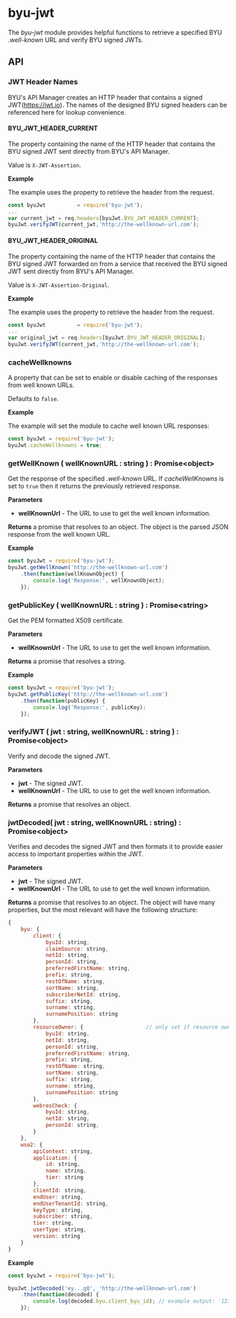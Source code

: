 # byu-jwt
The *byu-jwt* module provides helpful functions to retrieve a specified BYU *.well-known* URL and verify BYU signed JWTs.

## API

### JWT Header Names
BYU's API Manager creates an HTTP header that contains a signed JWT(https://jwt.io). The names of the designed BYU signed headers can be referenced here for lookup convenience.
#### BYU_JWT_HEADER_CURRENT
The property containing the name of the HTTP header that contains the BYU signed JWT sent directly from BYU's API Manager.

Value is `X-JWT-Assertion`.

**Example**

The example uses the property to retrieve the header from the request.

```js
const byuJwt          = require('byu-jwt');
...
var current_jwt = req.headers[byuJwt.BYU_JWT_HEADER_CURRENT];
byuJwt.verifyJWT(current_jwt,'http://the-wellknown-url.com');
```

#### BYU_JWT_HEADER_ORIGINAL
The property containing the name of the HTTP header that contains the BYU signed JWT forwarded on from a service that received the BYU signed JWT sent directly from BYU's API Manager.

Value is `X-JWT-Assertion-Original`.

**Example**

The example uses the property to retrieve the header from the request.

```js
const byuJwt          = require('byu-jwt');
...
var original_jwt = req.headers[byuJwt.BYU_JWT_HEADER_ORIGINAL];
byuJwt.verifyJWT(current_jwt,'http://the-wellknown-url.com');
```

### cacheWellknowns

A property that can be set to enable or disable caching of the responses from well known URLs.

Defaults to `false`.

**Example**

The example will set the module to cache well known URL responses:

```js
const byuJwt = require('byu-jwt');
byuJwt.cacheWellknowns = true;
```

### getWellKnown ( wellKnownURL : string ) : Promise\<object\>

Get the response of the specified *.well-known* URL. If *cacheWellKnowns* is set to `true` then it returns the previously retrieved response.

**Parameters**

- **wellKnownUrl** - The URL to use to get the well known information.

**Returns** a promise that resolves to an object. The object is the parsed JSON response from the well known URL.

**Example**

```js
const byuJwt = require('byu-jwt');
byuJwt.getWellKnown('http://the-wellknown-url.com')
    .then(function(wellKnownObject) {
        console.log('Response:', wellKnownObject);
    });
```

### getPublicKey ( wellKnownURL : string ) : Promise\<string\>

Get the PEM formatted X509 certificate.

**Parameters**

- **wellKnownUrl** - The URL to use to get the well known information.

**Returns** a promise that resolves a string.

**Example**

```js
const byuJwt = require('byu-jwt');
byuJwt.getPublicKey('http://the-wellknown-url.com')
    .then(function(publicKey) {
        console.log('Response:', publicKey);
    });
```

### verifyJWT ( jwt : string, wellKnownURL : string ) : Promise\<object\>

Verify and decode the signed JWT.

**Parameters**

- **jwt** - The signed JWT.
- **wellKnownUrl** - The URL to use to get the well known information.

**Returns** a promise that resolves an object.

### jwtDecoded( jwt : string, wellKnownURL : string) : Promise\<object\>

Verifies and decodes the signed JWT and then formats it to provide easier access to important properties within the JWT.

**Parameters**

- **jwt** - The signed JWT.
- **wellKnownUrl** - The URL to use to get the well known information.

**Returns** a promise that resolves to an object. The object will have many properties, but the most relevant will have the following structure:

```js
{
    byu: {
        client: {
            byuId: string,
            claimSource: string,
            netId: string,
            personId: string,
            preferredFirstName: string,
            prefix: string,
            restOfName: string,
            sortName: string,
            subscriberNetId: string,
            suffix: string,
            surname: string,
            surnamePosition: string
        },
        resourceOwner: {                    // only set if resource owner exists
            byuId: string,
            netId: string,
            personId: string,
            preferredFirstName: string,
            prefix: string,
            restOfName: string,
            sortName: string,
            suffix: string,
            surname: string,
            surnamePosition: string
        },
        webresCheck: {
            byuId: string,
            netId: string,
            personId: string,
        }
    },
    wso2: {
        apiContext: string,
        application: {
            id: string,
            name: string,
            tier: string
        },
        clientId: string,
        endUser: string,
        endUserTenantId: string,
        keyType: string,
        subscriber: string,
        tier: string,
        userType: string,
        version: string
    }
}
```

**Example**

```js
const byuJwt = require('byu-jwt');

byuJwt.jwtDecoded('ey...gQ', 'http://the-wellknown-url.com')
    .then(function(decoded) {
        console.log(decoded.byu.client_byu_id); // example output: '123456789'
    });
```
